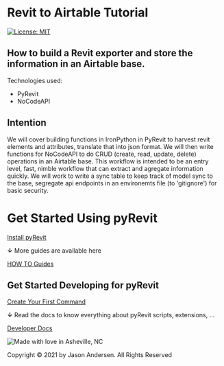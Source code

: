 # Revit to Airtable Tutorial

[![License: MIT](https://img.shields.io/badge/License-MIT-yellow.svg)](https://opensource.org/licenses/MIT)
&nbsp;

## How to build a Revit exporter and store the information in an Airtable base.

Technologies used:
 - PyRevit
 - NoCodeAPI

## Intention
 We will cover building functions in IronPython in PyRevit to harvest revit elements and attributes, translate that into json format. We will then write functions for NoCodeAPI to do CRUD (create, read, update, delete) operations in an Airtable base. This workflow is intended to be an entry level, fast, nimble workflow that can extract and agregate information quickly. We will work to write a sync table to keep track of model sync to the base, segregate api endpoints in an environemts file (to 'gitignore') for basic security. 

# Get Started Using pyRevit

[Install pyRevit](https://www.notion.so/Install-pyRevit-98ca4359920a42c3af5c12a7c99a196d)

**↓** More guides are available here

[HOW TO Guides](https://www.notion.so/HOW-TO-Guides-dc20e0e227b74d9bbc775699904152cb)

## Get Started Developing for pyRevit

[Create Your First Command](https://www.notion.so/Create-Your-First-Command-2509b43e28bd498fba937f5c1be7f485)

**↓** Read the docs to know everything about pyRevit scripts, extensions, ...

[Developer Docs](https://www.notion.so/Developer-Docs-2c88f3ecccde422d9504e20b6b9e04f8)

![Made with love in Asheville, NC](https://madewithlove.now.sh/us?colorA=%23575757&colorB=%2344cbd5&template=for-the-badge&text=Asheville%2C+NC)

Copyright © 2021 by Jason Andersen. All Rights Reserved